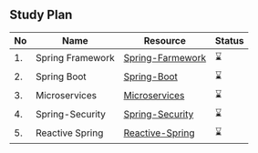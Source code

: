 
## Study Plan

|No|Name|Resource|Status|
|---|----|---|---|
|1.|Spring Framework|[Spring-Farmework](https://github.com/abbos0123/Computer-Science-Books/tree/main/Spring/Spring-Framework)|:hourglass:|
|2.|Spring Boot|[Spring-Boot](https://github.com/abbos0123/Computer-Science-Books/tree/main/Spring/Spring-Boot)|:hourglass:|
|3.|Microservices|[Microservices](https://github.com/abbos0123/Computer-Science-Books/tree/main/Spring/Microservices)|:hourglass:|
|4.|Spring-Security|[Spring-Security](https://github.com/abbos0123/Computer-Science-Books/tree/main/Spring/Spring-Security)|:hourglass:|
|5.|Reactive Spring|[Reactive-Spring](https://github.com/abbos0123/Computer-Science-Books/tree/main/Spring/Reactive-Spring)|:hourglass:|
